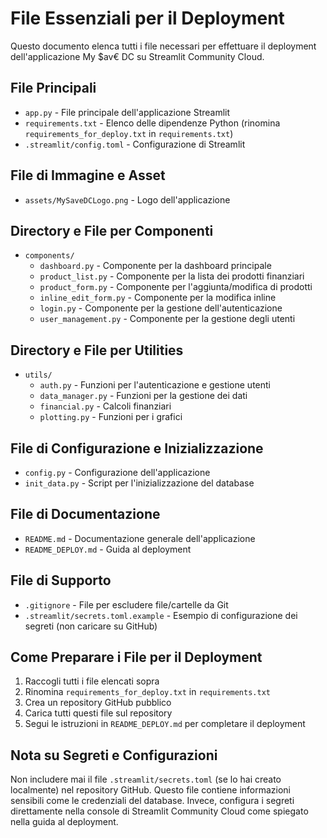 # File Essenziali per il Deployment

Questo documento elenca tutti i file necessari per effettuare il deployment dell'applicazione My $av€ DC su Streamlit Community Cloud.

## File Principali

- `app.py` - File principale dell'applicazione Streamlit
- `requirements.txt` - Elenco delle dipendenze Python (rinomina `requirements_for_deploy.txt` in `requirements.txt`)
- `.streamlit/config.toml` - Configurazione di Streamlit

## File di Immagine e Asset

- `assets/MySaveDCLogo.png` - Logo dell'applicazione

## Directory e File per Componenti

- `components/`
  - `dashboard.py` - Componente per la dashboard principale
  - `product_list.py` - Componente per la lista dei prodotti finanziari
  - `product_form.py` - Componente per l'aggiunta/modifica di prodotti
  - `inline_edit_form.py` - Componente per la modifica inline
  - `login.py` - Componente per la gestione dell'autenticazione
  - `user_management.py` - Componente per la gestione degli utenti

## Directory e File per Utilities

- `utils/`
  - `auth.py` - Funzioni per l'autenticazione e gestione utenti
  - `data_manager.py` - Funzioni per la gestione dei dati
  - `financial.py` - Calcoli finanziari
  - `plotting.py` - Funzioni per i grafici

## File di Configurazione e Inizializzazione

- `config.py` - Configurazione dell'applicazione
- `init_data.py` - Script per l'inizializzazione del database

## File di Documentazione

- `README.md` - Documentazione generale dell'applicazione
- `README_DEPLOY.md` - Guida al deployment

## File di Supporto

- `.gitignore` - File per escludere file/cartelle da Git
- `.streamlit/secrets.toml.example` - Esempio di configurazione dei segreti (non caricare su GitHub)

## Come Preparare i File per il Deployment

1. Raccogli tutti i file elencati sopra
2. Rinomina `requirements_for_deploy.txt` in `requirements.txt`
3. Crea un repository GitHub pubblico
4. Carica tutti questi file sul repository
5. Segui le istruzioni in `README_DEPLOY.md` per completare il deployment

## Nota su Segreti e Configurazioni

Non includere mai il file `.streamlit/secrets.toml` (se lo hai creato localmente) nel repository GitHub. Questo file contiene informazioni sensibili come le credenziali del database. Invece, configura i segreti direttamente nella console di Streamlit Community Cloud come spiegato nella guida al deployment.